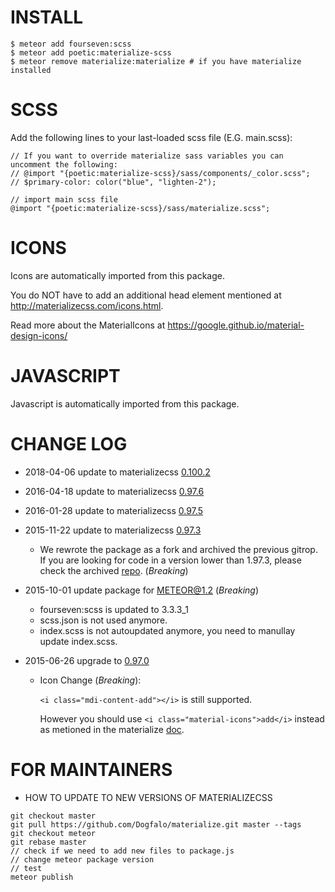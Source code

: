 # INSTALL
```
$ meteor add fourseven:scss
$ meteor add poetic:materialize-scss
$ meteor remove materialize:materialize # if you have materialize installed
```

# SCSS
Add the following lines to your last-loaded scss file (E.G. main.scss):
```
// If you want to override materialize sass variables you can uncomment the following:
// @import "{poetic:materialize-scss}/sass/components/_color.scss";
// $primary-color: color("blue", "lighten-2");

// import main scss file
@import "{poetic:materialize-scss}/sass/materialize.scss";
```

# ICONS
Icons are automatically imported from this package.

You do NOT have to add an additional head element mentioned at http://materializecss.com/icons.html.

Read more about the MaterialIcons at https://google.github.io/material-design-icons/

# JAVASCRIPT
Javascript is automatically imported from this package.

# CHANGE LOG

- 2018-04-06 update to materializecss [0.100.2](https://github.com/Dogfalo/materialize/tree/v0.100.2#changelog)
- 2016-04-18 update to materializecss [0.97.6](https://github.com/Dogfalo/materialize/tree/v0.97.6#changelog)
- 2016-01-28 update to materializecss [0.97.5](https://github.com/Dogfalo/materialize/tree/v0.97.5#changelog)
- 2015-11-22 update to materializecss [0.97.3](https://github.com/Dogfalo/materialize/tree/v0.97.3#changelog)
  - We rewrote the package as a fork and archived the previous gitrop. If you are looking for code in a version lower than 1.97.3, please check the archived [repo](https://github.com/poetic/meteor-materialize-sass-archived). (*Breaking*)

- 2015-10-01 update package for METEOR@1.2 (*Breaking*)
  - fourseven:scss is updated to 3.3.3_1
  - scss.json is not used anymore.
  - index.scss is not autoupdated anymore, you need to manullay update index.scss.

- 2015-06-26 upgrade to [0.97.0](https://github.com/Dogfalo/materialize/tree/v0.97.0#changelog)
  - Icon Change (*Breaking*):

    ```<i class="mdi-content-add"></i>``` is still supported.

    However you should use ```<i class="material-icons">add</i>``` instead as
    metioned in the materialize [doc](http://materializecss.com/icons.html).

# FOR MAINTAINERS

- HOW TO UPDATE TO NEW VERSIONS OF MATERIALIZECSS
```
git checkout master
git pull https://github.com/Dogfalo/materialize.git master --tags
git checkout meteor
git rebase master
// check if we need to add new files to package.js
// change meteor package version
// test
meteor publish
```
